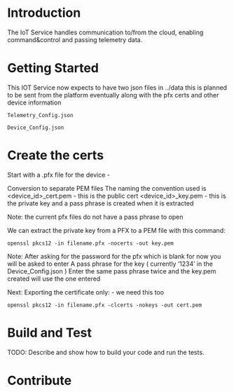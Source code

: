 # Introduction 
The IoT Service handles communication to/from the cloud, enabling command&control and passing telemetry data.

# Getting Started

This IOT Service now expects to have two json files in ../data
 this is planned to be sent from the platform eventually along with the pfx certs and other device information

`Telemetry_Config.json`

`Device_Config.json`

# Create the certs
Start with a .pfx file for the device  -

Conversion to separate PEM files
The naming the convention used is 
<device_id>_cert.pem   - this is the public cert
<device_id>_key.pem   - this is the private key and a pass phrase is created when it is extracted

Note: the current pfx files do not have a pass phrase to open

We can extract the private key from a PFX to a PEM file with this command:

    openssl pkcs12 -in filename.pfx -nocerts -out key.pem

Note: After asking for the password for the pfx which is blank for now  you will be asked to enter
A pass phrase for the key ( currently ‘1234’  in the Device_Config.json )
Enter the same pass phrase twice and the  key.pem created will use the one entered


Next:
Exporting the certificate only:   - we need this too

    openssl pkcs12 -in filename.pfx -clcerts -nokeys -out cert.pem



# Build and Test
TODO: Describe and show how to build your code and run the tests. 

# Contribute
